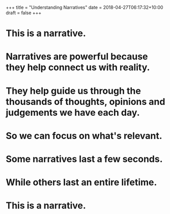+++
title = "Understanding Narratives"
date = 2018-04-27T06:17:32+10:00
draft = false
+++

<div class="module">
  <div class="section">
    <h1>This is a narrative.</h1>
    <div class="panel" id="narratives"></div>
  </div>

  <div class="section">
    <h1>Narratives are powerful because they help connect us with reality.</h1> <!-- (our beliefs) -->
  </div>

  <div class="section">
    <h1>They help guide us through the thousands of thoughts, opinions and judgements we have each day.</h1>
  </div>

  <div class="section">
    <h1>So we can focus on what's relevant.</h1>
  </div>

  <div class="section">
    <h1>Some narratives last a few seconds.</h1>
  </div>

  <div class="section">
    <h1>While others last an entire lifetime.</h1>
  </div>

  <div class="section">
    <h1>This is a narrative.</h1>
  </div>
</div>


<script src="/assets/understandingNarrative.js"></script>
<script src="/assets/styles.js"></script>